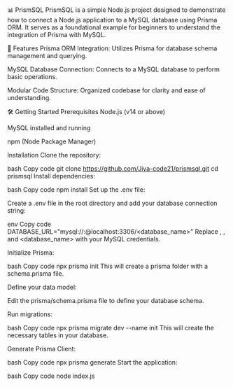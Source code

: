 📊 PrismSQL
PrismSQL is a simple Node.js project designed to demonstrate how to connect a Node.js application to a MySQL database using Prisma ORM. It serves as a foundational example for beginners to understand the integration of Prisma with MySQL.

🚀 Features
Prisma ORM Integration: Utilizes Prisma for database schema management and querying.

MySQL Database Connection: Connects to a MySQL database to perform basic operations.

Modular Code Structure: Organized codebase for clarity and ease of understanding.

🛠️ Getting Started
Prerequisites
Node.js (v14 or above)

MySQL installed and running

npm (Node Package Manager)

Installation
Clone the repository:

bash
Copy code
git clone https://github.com/Jiya-code21/prismsql.git
cd prismsql
Install dependencies:

bash
Copy code
npm install
Set up the .env file:

Create a .env file in the root directory and add your database connection string:

env
Copy code
DATABASE_URL="mysql://<username>:<password>@localhost:3306/<database_name>"
Replace <username>, <password>, and <database_name> with your MySQL credentials.

Initialize Prisma:

bash
Copy code
npx prisma init
This will create a prisma folder with a schema.prisma file.

Define your data model:

Edit the prisma/schema.prisma file to define your database schema.

Run migrations:

bash
Copy code
npx prisma migrate dev --name init
This will create the necessary tables in your database.

Generate Prisma Client:

bash
Copy code
npx prisma generate
Start the application:

bash
Copy code
node index.js
